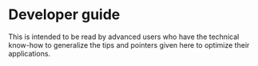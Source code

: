 # Developer guide

This is intended to be read by advanced users who have the technical know-how to generalize the tips and pointers given here to optimize their applications.
